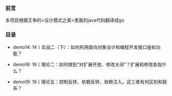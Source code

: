 
### 前言

本项目根据王争的<设计模式之美>里面的java代码翻译成go

### 目录
- demo14: 14丨实战二（下）：如何利用面向对象设计和编程开发接口鉴权功能？

- demo16: 16丨理论二：如何做到“对扩展开放、修改关闭”？扩展和修改各指什么？

- demo19: 19丨理论五：控制反转、依赖反转、依赖注入，这三者有何区别和联系？
